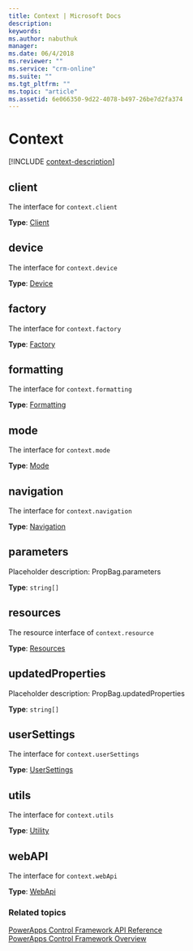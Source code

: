 ```yaml
---
title: Context | Microsoft Docs
description: 
keywords:
ms.author: nabuthuk
manager: 
ms.date: 06/4/2018
ms.reviewer: ""
ms.service: "crm-online"
ms.suite: ""
ms.tgt_pltfrm: ""
ms.topic: "article"
ms.assetid: 6e066350-9d22-4078-b497-26be7d2fa374
---
```

# Context

[!INCLUDE [context-description](includes/context-description.md)]

## client

The interface for `context.client`

**Type**: [Client](client.md)

## device

The interface for `context.device`

**Type**: [Device](device.md)

## factory

The interface for `context.factory`

**Type**: [Factory](factory.md)

## formatting

The interface for `context.formatting`

**Type**: [Formatting](formatting.md)

## mode

The interface for `context.mode`

**Type**: [Mode](mode.md)

## navigation

The interface for `context.navigation`

**Type**: [Navigation](navigation.md)

## parameters

Placeholder description: PropBag.parameters

**Type**: `string[]`

## resources

The resource interface of `context.resource`

**Type**: [Resources](resources.md)

## updatedProperties

Placeholder description: PropBag.updatedProperties

**Type**: `string[]`

## userSettings

The interface for `context.userSettings`

**Type**: [UserSettings](usersettings.md)

## utils

The interface for `context.utils`

**Type**: [Utility](utility.md)

## webAPI

The interface for `context.webApi`

**Type**: [WebApi](webapi.md)

### Related topics

[PowerApps Control Framework API Reference](index.md)<br />
[PowerApps Control Framework Overview](../powerapps-control-framework-overview.md)
